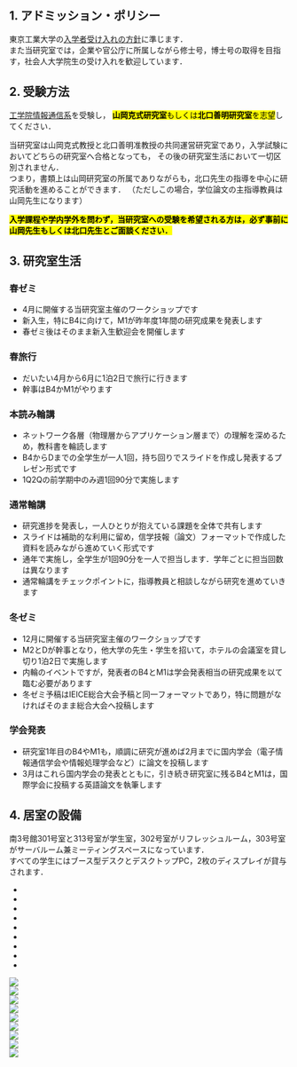 ## 1. アドミッション・ポリシー
東京工業大学の[入学者受け入れの方針](https://www.titech.ac.jp/about/policies/education/admissions.html)に準じます．  
また当研究室では，企業や官公庁に所属しながら修士号，博士号の取得を目指す，社会人大学院生の受け入れを歓迎しています．

## 2. 受験方法
[工学院情報通信系](https://educ.titech.ac.jp/ict/)を受験し，
<mark class="yellow"><b>山岡克式研究室</b>もしくは<b>北口善明研究室</b>を志望</mark>してください．

当研究室は山岡克式教授と北口善明准教授の共同運営研究室であり，入学試験においてどちらの研究室へ合格となっても，
その後の研究室生活において一切区別されません．  
つまり，書類上は山岡研究室の所属でありながらも，北口先生の指導を中心に研究活動を進めることができます．
（ただしこの場合，学位論文の主指導教員は山岡先生になります）

<mark class="yellow"><b>入学課程や学内学外を問わず，当研究室への受験を希望される方は，必ず事前に山岡先生もしくは北口先生とご面談ください．</b></mark>

## 3. 研究室生活
### 春ゼミ
- 4月に開催する当研究室主催のワークショップです
- 新入生，特にB4に向けて，M1が昨年度1年間の研究成果を発表します
- 春ゼミ後はそのまま新入生歓迎会を開催します

### 春旅行
- だいたい4月から6月に1泊2日で旅行に行きます
- 幹事はB4かM1がやります

### 本読み輪講
- ネットワーク各層（物理層からアプリケーション層まで）の理解を深めるため，教科書を輪読します
- B4からDまでの全学生が一人1回，持ち回りでスライドを作成し発表するプレゼン形式です
- 1Q2Qの前学期中のみ週1回90分で実施します

### 通常輪講
- 研究進捗を発表し，一人ひとりが抱えている課題を全体で共有します
- スライドは補助的な利用に留め，信学技報（論文）フォーマットで作成した資料を読みながら進めていく形式です
- 通年で実施し，全学生が1回90分を一人で担当します．学年ごとに担当回数は異なります
- 通常輪講をチェックポイントに，指導教員と相談しながら研究を進めていきます

### 冬ゼミ
- 12月に開催する当研究室主催のワークショップです
- M2とDが幹事となり，他大学の先生・学生を招いて，ホテルの会議室を貸し切り1泊2日で実施します
- 内輪のイベントですが，発表者のB4とM1は学会発表相当の研究成果を以て臨む必要があります
- 冬ゼミ予稿はIEICE総合大会予稿と同一フォーマットであり，特に問題がなければそのまま総合大会へ投稿します

### 学会発表
- 研究室1年目のB4やM1も，順調に研究が進めば2月までに国内学会（電子情報通信学会や情報処理学会など）に論文を投稿します
- 3月はこれら国内学会の発表とともに，引き続き研究室に残るB4とM1は，国際学会に投稿する英語論文を執筆します

## 4. 居室の設備
南3号館301号室と313号室が学生室，302号室がリフレッシュルーム，303号室がサーバルーム兼ミーティングスペースになっています．  
すべての学生にはブース型デスクとデスクトップPC，2枚のディスプレイが貸与されます．

<div id="demo" class="carousel slide mb-5" data-ride="carousel">
  <!-- Indicators -->
  <ul class="carousel-indicators">
    <li data-target="#demo" data-slide-to="0" class="active"></li>
    <li data-target="#demo" data-slide-to="1"></li>
    <li data-target="#demo" data-slide-to="2"></li>
    <li data-target="#demo" data-slide-to="3"></li>
    <li data-target="#demo" data-slide-to="4"></li>
    <li data-target="#demo" data-slide-to="5"></li>
    <li data-target="#demo" data-slide-to="6"></li>
    <li data-target="#demo" data-slide-to="7"></li>
    <li data-target="#demo" data-slide-to="8"></li>
  </ul>
  <!-- The slideshow -->
  <div class="carousel-inner">
    <div class="carousel-item active">
      <img src="0.jpg">
    </div>
    <div class="carousel-item">
      <img src="1.jpg">
    </div>
    <div class="carousel-item">
      <img src="2.jpg">
    </div>
    <div class="carousel-item">
      <img src="3.jpg">
    </div>
    <div class="carousel-item">
      <img src="4.jpg">
    </div>
    <div class="carousel-item">
      <img src="5.jpg">
    </div>
    <div class="carousel-item">
      <img src="6.jpg">
    </div>
    <div class="carousel-item">
      <img src="7.jpg">
    </div>
    <div class="carousel-item">
      <img src="8.jpg">
    </div>
  </div>
  <!-- Left and right controls -->
  <a class="carousel-control-prev" href="#demo" data-slide="prev">
    <span class="carousel-control-prev-icon"></span>
  </a>
  <a class="carousel-control-next" href="#demo" data-slide="next">
    <span class="carousel-control-next-icon"></span>
</div>
